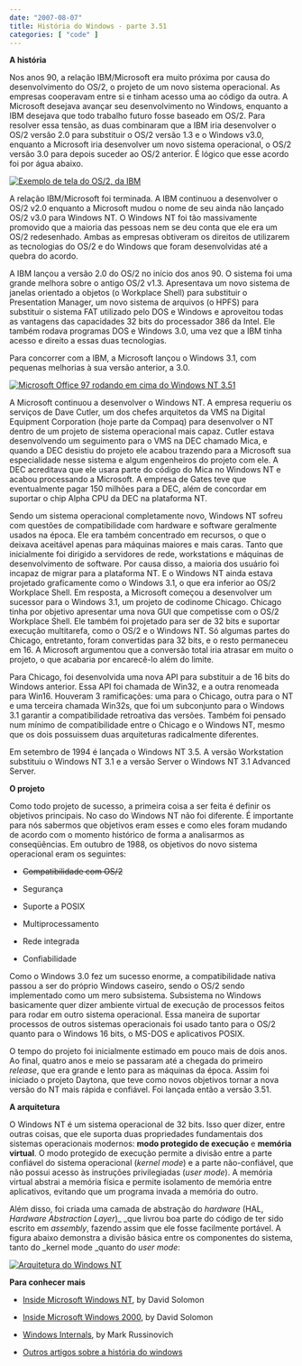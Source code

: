 ```yaml
---
date: "2007-08-07"
title: História do Windows - parte 3.51
categories: [ "code" ]
---
```

**A história**

Nos anos 90, a relação IBM/Microsoft era muito próxima por causa do desenvolvimento do OS/2, o projeto de um novo sistema operacional. As empresas cooperavam entre si e tinham acesso uma ao código da outra. A Microsoft desejava avançar seu desenvolvimento no Windows, enquanto a IBM desejava que todo trabalho futuro fosse baseado em OS/2. Para resolver essa tensão, as duas combinaram que a IBM iria desenvolver o OS/2 versão 2.0 para substituir o OS/2 versão 1.3 e o Windows v3.0, enquanto a Microsoft iria desenvolver um novo sistema operacional, o OS/2 versão 3.0 para depois suceder ao OS/2 anterior. É lógico que esse acordo foi por água abaixo.

[![Exemplo de tela do OS/2, da IBM](http://i.imgur.com/3evUgy8.png)](http://upload.wikimedia.org/wikipedia/en/f/f0/Nt351excel.png)

A relação IBM/Microsoft foi terminada. A IBM continuou a desenvolver o OS/2 v2.0 enquanto a Microsoft mudou o nome de seu ainda não lançado OS/2 v3.0 para Windows NT. O Windows NT foi tão massivamente promovido que a maioria das pessoas nem se deu conta que ele era um OS/2 redesenhado. Ambas as empresas obtiveram os direitos de utilizarem as tecnologias do OS/2 e do Windows que foram desenvolvidas até a quebra do acordo.

A IBM lançou a versão 2.0 do OS/2 no início dos anos 90. O sistema foi uma grande melhora sobre o antigo OS/2 v1.3. Apresentava um novo sistema de janelas orientado a objetos (o Workplace Shell) para substituir o Presentation Manager, um novo sistema de arquivos (o HPFS) para substituir o sistema FAT utilizado pelo DOS e Windows e aproveitou todas as vantagens das capacidades 32 bits do processador 386 da Intel. Ele também rodava programas DOS e Windows 3.0, uma vez que a IBM tinha acesso e direito a essas duas tecnologias.

Para concorrer com a IBM, a Microsoft lançou o Windows 3.1, com pequenas melhorias à sua versão anterior, a 3.0.

[![Microsoft Office 97 rodando em cima do Windows NT 3.51](http://upload.wikimedia.org/wikipedia/en/f/f0/Nt351excel.png)](http://upload.wikimedia.org/wikipedia/en/f/f0/Nt351excel.png)

A Microsoft continuou a desenvolver o Windows NT. A empresa requeriu os serviços de Dave Cutler, um dos chefes arquitetos da VMS na Digital Equipment Corporation (hoje parte da Compaq) para desenvolver o NT dentro de um projeto de sistema operacional mais capaz. Cutler estava desenvolvendo um seguimento para o VMS na DEC chamado Mica, e quando a DEC desistiu do projeto ele acabou trazendo para a Microsoft sua especialidade nesse sistema e algum engenheiros do projeto com ele. A DEC acreditava que ele usara parte do código do Mica no Windows NT e acabou processando a Microsoft. A empresa de Gates teve que eventualmente pagar 150 milhões para a DEC, além de concordar em suportar o chip Alpha CPU da DEC na plataforma NT.

Sendo um sistema operacional completamente novo, Windows NT sofreu com questões de compatibilidade com hardware e software geralmente usados na época. Ele era também concentrado em recursos, o que o deixava aceitável apenas para máquinas maiores e mais caras. Tanto que inicialmente foi dirigido a servidores de rede, workstations e máquinas de desenvolvimento de software. Por causa disso, a maioria dos usuário foi incapaz de migrar para a plataforma NT. E o Windows NT ainda estava projetado graficamente como o Windows 3.1, o que era inferior ao OS/2 Workplace Shell. Em resposta, a Microsoft começou a desenvolver um sucessor para o Windows 3.1, um projeto de codinome Chicago. Chicago tinha por objetivo apresentar uma nova GUI que competisse com o OS/2 Workplace Shell. Ele também foi projetado para ser de 32 bits e suportar execução multitarefa, como o OS/2 e o Windows NT. Só algumas partes do Chicago, entretanto, foram convertidas para 32 bits, e o resto permaneceu em 16. A Microsoft argumentou que a conversão total iria atrasar em muito o projeto, o que acabaria por encarecê-lo além do limite.

Para Chicago, foi desenvolvida uma nova API para substituir a de 16 bits do Windows anterior. Essa API foi chamada de Win32, e a outra renomeada para Win16. Houveram 3 ramificações: uma para o Chicago, outra para o NT e uma terceira chamada Win32s, que foi um subconjunto para o Windows 3.1 garantir a compatibilidade retroativa das versões. Também foi pensado num mínimo de compatibilidade entre o Chicago e o Windows NT, mesmo que os dois possuissem duas arquiteturas radicalmente diferentes.

Em setembro de 1994 é lançada o Windows NT 3.5. A versão Workstation substituiu o Windows NT 3.1 e a versão Server o Windows NT 3.1 Advanced Server.

**O projeto**

Como todo projeto de sucesso, a primeira coisa a ser feita é definir os objetivos principais. No caso do Windows NT não foi diferente. É importante para nós sabermos que objetivos eram esses e como eles foram mudando de acordo com o momento histórico de forma a analisarmos as conseqüências. Em outubro de 1988, os objetivos do novo sistema operacional eram os seguintes:

	
  * <strike>Compatibilidade com OS/2</strike>

	
  * Segurança

	
  * Suporte a POSIX

	
  * Multiprocessamento

	
  * Rede integrada

	
  * Confiabilidade

Como o Windows 3.0 fez um sucesso enorme, a compatibilidade nativa passou a ser do próprio Windows caseiro, sendo o OS/2 sendo implementado como um mero subsistema. Subsistema no Windows basicamente quer dizer ambiente virtual de execução de processos feitos para rodar em outro sistema operacional. Essa maneira de suportar processos de outros sistemas operacionais foi usado tanto para o OS/2 quanto para o Windows 16 bits, o MS-DOS e aplicativos POSIX.

O tempo do projeto foi inicialmente estimado em pouco mais de dois anos. Ao final, quatro anos e meio se passaram até a chegada do primeiro _release_, que era grande e lento para as máquinas da época. Assim foi iniciado o projeto Daytona, que teve como novos objetivos tornar a nova versão do NT mais rápida e confiável. Foi lançada então a versão 3.51.

**A arquitetura**

O Windows NT é um sistema operacional de 32 bits. Isso quer dizer, entre outras coisas, que ele suporta duas propriedades fundamentais dos sistemas operacionais modernos: **modo protegido de execução** e **memória virtual**. O modo protegido de execução permite a divisão entre a parte confiável do sistema operacional (_kernel mode_) e a parte não-confiável, que não possui acesso às instruções privilegiadas (_user mode_). A memória virtual abstrai a memória física e permite isolamento de memória entre aplicativos, evitando que um programa invada a memória do outro.

Além disso, foi criada uma camada de abstração do _hardware_ (HAL, _Hardware Abstraction Layer_)_ _que livrou boa parte do código de ter sido escrito em _assembly_, fazendo assim que ele fosse facilmente portável. A figura abaixo demonstra a divisão básica entre os componentes do sistema, tanto do _kernel mode _quanto do _user mode_:

[![Arquitetura do Windows NT](http://i.imgur.com/HARIMUp.gif)](/images/windows-nt-architecture.gif)

**Para conhecer mais**

	
  * [Inside Microsoft Windows NT](http://compare.buscape.com.br/categoria?lkout=1&id=3482&kw=Inside+WindowsNT+Solomon&site_origem=1293522), by David Solomon

	
  * [Inside Microsoft Windows 2000](http://compare.buscape.com.br/categoria?lkout=1&id=3482&kw=Inside+Windows+2000+0735610215&site_origem=1293522), by David Solomon

	
  * [Windows Internals](http://compare.buscape.com.br/categoria?lkout=1&id=3482&kw=Windows+Internals+Russinovich&site_origem=1293522), by Mark Russinovich

	
  * [Outros artigos sobre a história do windows](http://www.caloni.com.br/search/historia%20do%20windows%20-%20parte)

